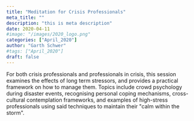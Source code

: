 ```yaml
---
title: "Meditation for Crisis Professionals"
meta_title: ""
description: "this is meta description"
date: 2020-04-11
#image: "/images/2020_logo.png"
categories: ["April_2020"]
author: "Garth Schwer"
#tags: ["April_2020"]
draft: false
---
```


For both crisis professionals and professionals in crisis, this session examines the effects of long term stressors, and provides a practical framework on how to manage them. Topics include crowd psychology during disaster events, recognising personal coping mechanisms, cross-cultural contemplation frameworks, and examples of high-stress professionals using said techniques to maintain their "calm within the storm". 
